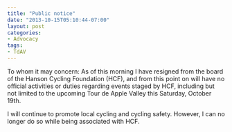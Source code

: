 ```yaml
---
title: "Public notice"
date: "2013-10-15T05:10:44-07:00"
layout: post
categories:
- Advocacy
tags:
- TdAV
---
```


To whom it may concern: As of this morning I have resigned from the board of the Hanson Cycling Foundation (HCF), and from this point on will have no official activities or duties regarding events staged by HCF, including but not limited to the upcoming Tour de Apple Valley this Saturday, October 19th.

I will continue to promote local cycling and cycling safety. However, I can no longer do so while being associated with HCF.